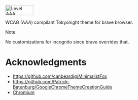 
<a href="https://www.w3.org/WAI/WCAG2AAA-Conformance"
   title="Explanation of WCAG 2 Level AAA conformance">
  <img height="32" width="88"
       src="https://www.w3.org/WAI/WCAG22/wcag2.2AAA"
       alt="Level AAA conformance,
            W3C WAI Web Content Accessibility Guidelines 2.2">
</a>

WCAG (AAA) compilant Tokyonight theme for brave browser. 

> [!NOTE]  
> No customizations for incognito since brave overrides that.

# Acknowledgments
- https://github.com/canbeardig/MinimalistFox
- https://github.com/Patrick-Batenburg/GoogleChromeThemeCreationGuide
- [Chromium](https://source.chromium.org/chromium/chromium/src/+/main:chrome/browser/themes/browser_theme_pack.cc;l=222)
